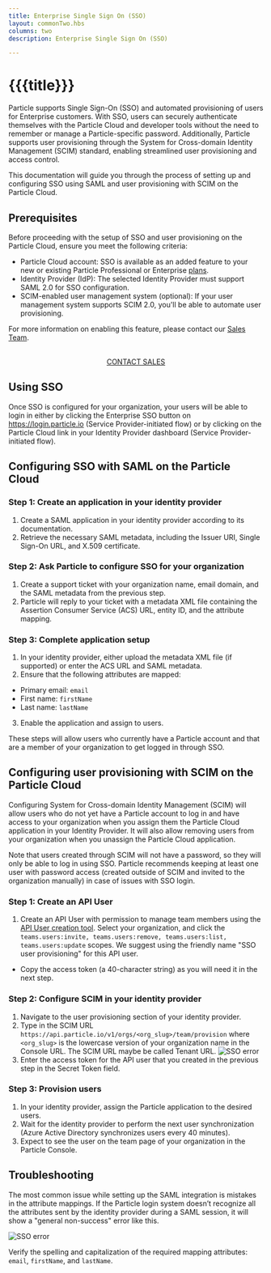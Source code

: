 ```yaml
---
title: Enterprise Single Sign On (SSO)
layout: commonTwo.hbs
columns: two
description: Enterprise Single Sign On (SSO)

---
```


# {{{title}}}

Particle supports Single Sign-On (SSO) and automated provisioning of users for Enterprise customers. With SSO, users can securely authenticate themselves with the Particle Cloud and developer tools without the need to remember or manage a Particle-specific password. Additionally, Particle supports user provisioning through the System for Cross-domain Identity Management (SCIM) standard, enabling streamlined user provisioning and access control.

This documentation will guide you through the process of setting up and configuring SSO using SAML and user provisioning with SCIM on the Particle Cloud.

## Prerequisites

Before proceeding with the setup of SSO and user provisioning on the Particle Cloud, ensure you meet the following criteria:

* Particle Cloud account: SSO is available as an added feature to your new or existing Particle Professional or Enterprise [plans](https://www.particle.io/pricing/).
* Identity Provider (IdP): The selected Identity Provider must support SAML 2.0 for SSO configuration.
* SCIM-enabled user management system (optional): If your user management system supports SCIM 2.0, you'll be able to automate user provisioning.

For more information on enabling this feature, please contact our [Sales Team](https://www.particle.io/sales/).

<div  align="center">
<br />
<a href="https://www.particle.io/sales/" class="button">CONTACT SALES</a>
</div>


## Using SSO

Once SSO is configured for your organization, your users will be able to login in either by clicking the Enterprise SSO button on https://login.particle.io (Service Provider-initiated flow) or by clicking on the Particle Cloud link in your Identity Provider dashboard (Service Provider-initiated flow).

## Configuring SSO with SAML on the Particle Cloud

### Step 1: Create an application in your identity provider

1. Create a SAML application in your identity provider according to its documentation.
2. Retrieve the necessary SAML metadata, including the Issuer URI, Single Sign-On URL, and X.509 certificate.

### Step 2: Ask Particle to configure SSO for your organization

1. Create a support ticket with your organization name, email domain, and the SAML metadata from the previous step.
2. Particle will reply to your ticket with a metadata XML file containing the Assertion Consumer Service (ACS) URL, entity ID, and the attribute mapping.

### Step 3: Complete application setup

1. In your identity provider, either upload the metadata XML file (if supported) or enter the ACS URL and SAML metadata.
2. Ensure that the following attributes are mapped:
  * Primary email: `email`
  * First name: `firstName`
  * Last name: `lastName`
3. Enable the application and assign to users.

These steps will allow users who currently have a Particle account and that are a member of your organization to get logged in through SSO.

## Configuring user provisioning with SCIM on the Particle Cloud

Configuring System for Cross-domain Identity Management (SCIM) will allow users who do not yet have a Particle account to log in and have access to your organization when you assign them the Particle Cloud application in your Identity Provider. It will also allow removing users from your organization when you unassign the Particle Cloud application.

Note that users created through SCIM will not have a password, so they will only be able to log in using SSO. Particle recommends keeping at least one user with password access (created outside of SCIM and invited to the organization manually) in case of issues with SSO login.

### Step 1: Create an API User

1. Create an API User with permission to manage team members using the [API User creation tool](/getting-started/cloud/cloud-api/#create-api-user). Select your organization, and click the `teams.users:invite, teams.users:remove, teams.users:list, teams.users:update` scopes. We suggest using the friendly name "SSO user provisioning" for this API user.
  * Copy the access token (a 40-character string) as you will need it in the next step.

### Step 2: Configure SCIM in your identity provider

1. Navigate to the user provisioning section of your identity provider.
2. Type in the SCIM URL `https://api.particle.io/v1/orgs/<org_slug>/team/provision` where `<org_slug>` is the lowercase version of your organization name in the Console URL. The SCIM URL maybe be called Tenant URL.
![SSO error](/assets/images/sso/org-slug.png)
3. Enter the access token for the API user that you created in the previous step in the Secret Token field.

### Step 3: Provision users

1. In your identity provider, assign the Particle application to the desired users.
2. Wait for the identity provider to perform the next user synchronization (Azure Active Directory synchronizes users every 40 minutes).
3. Expect to see the user on the team page of your organization in the Particle Console.


## Troubleshooting

The most common issue while setting up the SAML integration is mistakes in the attribute mappings. If the Particle login system doesn’t recognize all the attributes sent by the identity provider during a SAML session, it will show a "general non-success" error like this.

![SSO error](/assets/images/sso/sso-error.png)

Verify the spelling and capitalization of the required mapping attributes: `email`, `firstName`, and `lastName`.
